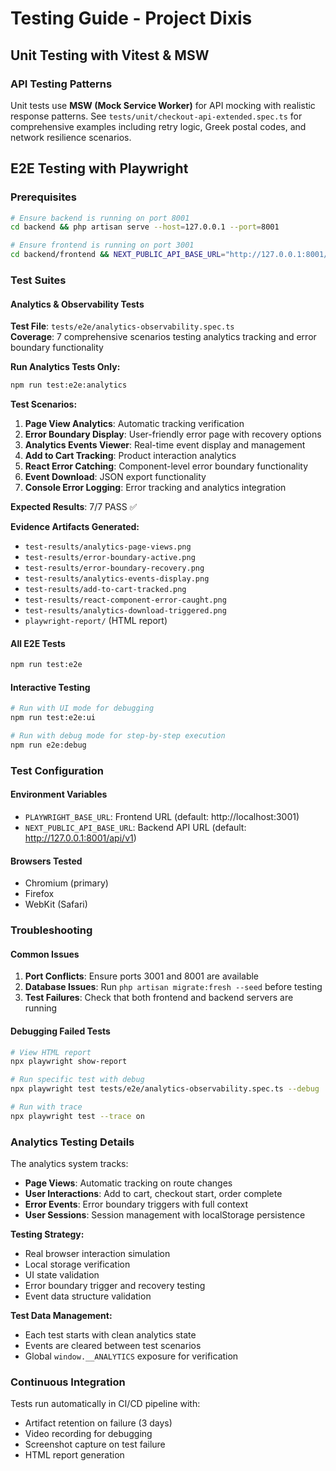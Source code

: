 # Testing Guide - Project Dixis

## Unit Testing with Vitest & MSW

### API Testing Patterns
Unit tests use **MSW (Mock Service Worker)** for API mocking with realistic response patterns. See `tests/unit/checkout-api-extended.spec.ts` for comprehensive examples including retry logic, Greek postal codes, and network resilience scenarios.

## E2E Testing with Playwright

### Prerequisites
```bash
# Ensure backend is running on port 8001
cd backend && php artisan serve --host=127.0.0.1 --port=8001

# Ensure frontend is running on port 3001  
cd backend/frontend && NEXT_PUBLIC_API_BASE_URL="http://127.0.0.1:8001/api/v1" npm run dev -- -p 3001
```

### Test Suites

#### Analytics & Observability Tests
**Test File**: `tests/e2e/analytics-observability.spec.ts`  
**Coverage**: 7 comprehensive scenarios testing analytics tracking and error boundary functionality

**Run Analytics Tests Only:**
```bash
npm run test:e2e:analytics
```

**Test Scenarios:**
1. **Page View Analytics**: Automatic tracking verification
2. **Error Boundary Display**: User-friendly error page with recovery options
3. **Analytics Events Viewer**: Real-time event display and management  
4. **Add to Cart Tracking**: Product interaction analytics
5. **React Error Catching**: Component-level error boundary functionality
6. **Event Download**: JSON export functionality
7. **Console Error Logging**: Error tracking and analytics integration

**Expected Results**: 7/7 PASS ✅

**Evidence Artifacts Generated:**
- `test-results/analytics-page-views.png`
- `test-results/error-boundary-active.png`
- `test-results/error-boundary-recovery.png`
- `test-results/analytics-events-display.png`
- `test-results/add-to-cart-tracked.png`
- `test-results/react-component-error-caught.png`
- `test-results/analytics-download-triggered.png`
- `playwright-report/` (HTML report)

#### All E2E Tests
```bash
npm run test:e2e
```

#### Interactive Testing
```bash
# Run with UI mode for debugging
npm run test:e2e:ui

# Run with debug mode for step-by-step execution
npm run e2e:debug
```

### Test Configuration

#### Environment Variables
- `PLAYWRIGHT_BASE_URL`: Frontend URL (default: http://localhost:3001)
- `NEXT_PUBLIC_API_BASE_URL`: Backend API URL (default: http://127.0.0.1:8001/api/v1)

#### Browsers Tested
- Chromium (primary)
- Firefox
- WebKit (Safari)

### Troubleshooting

#### Common Issues
1. **Port Conflicts**: Ensure ports 3001 and 8001 are available
2. **Database Issues**: Run `php artisan migrate:fresh --seed` before testing
3. **Test Failures**: Check that both frontend and backend servers are running

#### Debugging Failed Tests
```bash
# View HTML report
npx playwright show-report

# Run specific test with debug
npx playwright test tests/e2e/analytics-observability.spec.ts --debug

# Run with trace
npx playwright test --trace on
```

### Analytics Testing Details

The analytics system tracks:
- **Page Views**: Automatic tracking on route changes
- **User Interactions**: Add to cart, checkout start, order complete
- **Error Events**: Error boundary triggers with full context
- **User Sessions**: Session management with localStorage persistence

**Testing Strategy:**
- Real browser interaction simulation
- Local storage verification
- UI state validation
- Error boundary trigger and recovery testing
- Event data structure validation

**Test Data Management:**
- Each test starts with clean analytics state
- Events are cleared between test scenarios
- Global `window.__ANALYTICS` exposure for verification

### Continuous Integration

Tests run automatically in CI/CD pipeline with:
- Artifact retention on failure (3 days)
- Video recording for debugging
- Screenshot capture on test failure
- HTML report generation